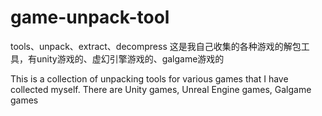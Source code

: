 # game-unpack-tool
tools、unpack、extract、decompress
这是我自己收集的各种游戏的解包工具，有unity游戏的、虚幻引擎游戏的、galgame游戏的





This is a collection of unpacking tools for various games that I have collected myself. There are Unity games, Unreal Engine games, Galgame games
